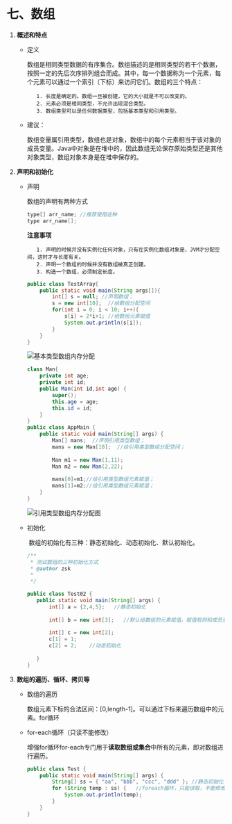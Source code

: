 # 七、数组

1. **概述和特点**

   * 定义

     ​    	数组是相同类型数据的有序集合。数组描述的是相同类型的若干个数据，按照一定的先后次序排列组合而成。其中，每一个数据称为一个元素，每个元素可以通过一个索引（下标）来访问它们。数组的三个特点：
     
     		1. 长度是确定的。数组一旦被创建，它的大小就是不可以改变的。
       		2. 元素必须是相同类型，不允许出现混合类型。
       		3. 数组类型可以是任何数据类型，包括基本类型和引用类型。
     
   * 建议：
   
     ​		数组变量属引用类型，数组也是对象，数组中的每个元素相当于该对象的成员变量。Java中对象是在堆中的，因此数组无论保存原始类型还是其他对象类型，数组对象本身是在堆中保存的。
   
2. **声明和初始化**

   * 声明

     数组的声明有两种方式

     ```java
     type[] arr_name; //推荐使用这种
     type arr_name[];
     ```

     **注意事项**

     		1. 声明的时候并没有实例化任何对象，只有在实例化数组对象是，JVM才分配空间，这时才与长度有关。
       		2. 声明一个数组的时候并没有数组被真正创建。
       		3. 构造一个数组，必须制定长度。

     ```java
     public class TestArray{
         public static void main(String args[]){
             int[] s = null; //声明数组；
             s = new int[10];  //给数组分配空间
             for(int i = 0; i < 10; i++){
                 s[i] = 2*i+1; //给数组元素赋值
                 System.out.println(s[i]);
             }
         }
     }
     ```

     ![基本类型数组内存分配](https://www.sxt.cn/360shop/Public/admin/UEditor/20170522/1495418560857133.png)

     ```java
     class Man{
         private int age;
         private int id;
         public Man(int id,int age) {
             super();
             this.age = age;
             this.id = id;
         }
     }
     public class AppMain {
         public static void main(String[] args) {
             Man[] mans;  //声明引用类型数组； 
             mans = new Man[10];  //给引用类型数组分配空间；
              
             Man m1 = new Man(1,11);
             Man m2 = new Man(2,22);  
              
             mans[0]=m1;//给引用类型数组元素赋值；
             mans[1]=m2;//给引用类型数组元素赋值；
         }
     }
     ```

     ![引用类型数组内存分配图](https://www.sxt.cn/360shop/Public/admin/UEditor/20170522/1495418626975934.png)

   * 初始化

     ​		数组的初始化有三种：静态初始化、动态初始化、默认初始化。

     ```java
     /**
      * 测试数组的三种初始化方式
      * @author zsk
      *
      */
     
     public class Test02 {
     	public static void main(String[] args) {
     		int[] a = {2,4,5};   //静态初始化
     		
     		int[] b = new int[3];   //默认给数组的元素赋值。赋值规则和成员变量默认赋值规则一样
     		
     		int[] c = new int[2];
     		c[1] = 1;
     		c[2] = 2;    //动态初始化
     		
     	}
     }
     ```

3. **数组的遍历、循环、拷贝等**

   * 数组的遍历

     ​		数组元素下标的合法区间：[0,length-1]。可以通过下标来遍历数组中的元素。for循环

   * for-each循环（只读不能修改）

     ​		增强for循环for-each专门用于**读取数组或集合**中所有的元素，即对数组进行遍历。

     ```java
     public class Test {
         public static void main(String[] args) {
             String[] ss = { "aa", "bbb", "ccc", "ddd" }; //静态初始化
             for (String temp : ss) {   //foreach循环，只能读取，不能修改
                 System.out.println(temp);
             }
         }
     }
     ```

     